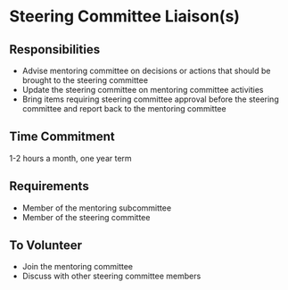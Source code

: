 # Steering Committee Liaison(s)

## Responsibilities

- Advise mentoring committee on decisions or actions that should be brought to the steering committee
- Update the steering committee on mentoring committee activities
- Bring items requiring steering committee approval before the steering committee and 
report back to the mentoring committee
 
## Time Commitment

1-2 hours a month, one year term

## Requirements

- Member of the mentoring subcommittee
- Member of the steering committee

## To Volunteer

- Join the mentoring committee
- Discuss with other steering committee members